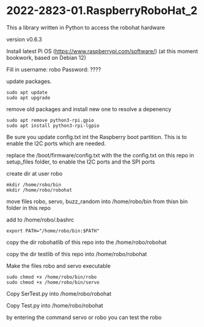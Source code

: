 # 2022-2823-01.RaspberryRoboHat_2

This a library written in Python to access the robohat hardware

version v0.6.3

Install latest Pi OS (https://www.raspberrypi.com/software/) (at this moment bookwork, based on Debian 12)

Fill in username: 	robo
Password: 			????

update packages.

	sudo apt update
	sudo apt upgrade

remove old packages and install new one to resolve a depenency

	sudo apt remove python3-rpi.gpio
	sudo apt install python3-rpi-lgpio


Be sure you update config.txt int the Raspberry boot partition.
This is to enable the I2C ports which are needed.

replace the /boot/firmware/config.txt with the the config.txt on this repo in setup_files folder, to enable the I2C ports and the SPI ports

create dir at user robo

	mkdir /home/robo/bin
	mkdir /home/robo/robohat
	
move files robo, servo, buzz_random into /home/robo/bin from thisn bin folder in this repo

add to /home/robo/.bashrc

	export PATH="/home/robo/bin:$PATH"
	
	
copy the dir robohatlib of this repo into the /home/robo/robohat	

copy the dir testlib of this repo into /home/robo/robohat	
	
Make the files robo and servo executable

	sudo chmod +x /home/robo/bin/robo
	sudo chmod +x /home/robo/bin/servo
	
Copy SerTest.py into /home/robo/robohat	

Copy Test.py into /home/robo/robohat	
	
by entering the command
servo or robo you can test the robo

